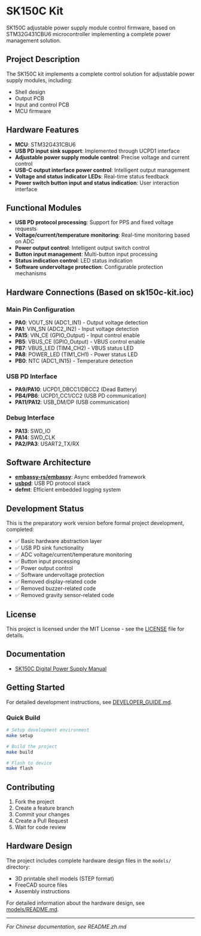 # SK150C Kit

SK150C adjustable power supply module control firmware, based on STM32G431CBU6 microcontroller implementing a complete power management solution.

## Project Description

The SK150C kit implements a complete control solution for adjustable power supply modules, including:

- Shell design
- Output PCB
- Input and control PCB
- MCU firmware

## Hardware Features

- **MCU**: STM32G431CBU6
- **USB PD input sink support**: Implemented through UCPD1 interface
- **Adjustable power supply module control**: Precise voltage and current control
- **USB-C output interface power control**: Intelligent output management
- **Voltage and status indicator LEDs**: Real-time status feedback
- **Power switch button input and status indication**: User interaction interface

## Functional Modules

- **USB PD protocol processing**: Support for PPS and fixed voltage requests
- **Voltage/current/temperature monitoring**: Real-time monitoring based on ADC
- **Power output control**: Intelligent output switch control
- **Button input management**: Multi-button input processing
- **Status indication control**: LED status indication
- **Software undervoltage protection**: Configurable protection mechanisms

## Hardware Connections (Based on sk150c-kit.ioc)

### Main Pin Configuration

- **PA0**: VOUT_SN (ADC1_IN1) - Output voltage detection
- **PA1**: VIN_SN (ADC2_IN2) - Input voltage detection
- **PA15**: VIN_CE (GPIO_Output) - Input control enable
- **PB5**: VBUS_CE (GPIO_Output) - VBUS control enable
- **PB7**: VBUS_LED (TIM4_CH2) - VBUS status LED
- **PA8**: POWER_LED (TIM1_CH1) - Power status LED
- **PB0**: NTC (ADC1_IN15) - Temperature detection

### USB PD Interface

- **PA9/PA10**: UCPD1_DBCC1/DBCC2 (Dead Battery)
- **PB4/PB6**: UCPD1_CC1/CC2 (USB PD communication)
- **PA11/PA12**: USB_DM/DP (USB communication)

### Debug Interface

- **PA13**: SWD_IO
- **PA14**: SWD_CLK
- **PA2/PA3**: USART2_TX/RX

## Software Architecture

- **[embassy-rs/embassy](https://github.com/embassy-rs/embassy)**: Async embedded framework
- **[usbpd](https://github.com/elagil/usbpd/tree/main)**: USB PD protocol stack
- **defmt**: Efficient embedded logging system

## Development Status

This is the preparatory work version before formal project development, completed:

- ✅ Basic hardware abstraction layer
- ✅ USB PD sink functionality
- ✅ ADC voltage/current/temperature monitoring
- ✅ Button input processing
- ✅ Power output control
- ✅ Software undervoltage protection
- ✅ Removed display-related code
- ✅ Removed buzzer-related code
- ✅ Removed gravity sensor-related code

## License

This project is licensed under the MIT License - see the [LICENSE](LICENSE) file for details.

## Documentation

- [SK150C Digital Power Supply Manual](docs/SK150C-Digital-Power-Supply-Manual.pdf)

## Getting Started

For detailed development instructions, see [DEVELOPER_GUIDE.md](DEVELOPER_GUIDE.md).

### Quick Build

```bash
# Setup development environment
make setup

# Build the project
make build

# Flash to device
make flash
```

## Contributing

1. Fork the project
2. Create a feature branch
3. Commit your changes
4. Create a Pull Request
5. Wait for code review

## Hardware Design

The project includes complete hardware design files in the `models/` directory:

- 3D printable shell models (STEP format)
- FreeCAD source files
- Assembly instructions

For detailed information about the hardware design, see [models/README.md](models/README.md).

---

*For Chinese documentation, see README.zh.md*